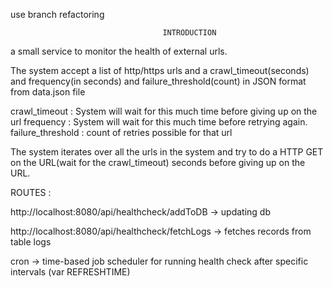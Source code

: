 use branch refactoring


                                      INTRODUCTION
                                      
a small service to monitor the health of external urls.

The system accept a list of http/https urls and a crawl_timeout(seconds) and frequency(in seconds) and failure_threshold(count) in JSON format from data.json file

crawl_timeout : System will wait for this much time before giving up on the url
frequency : System will wait for this much time before retrying again.
failure_threshold : count of retries possible for that url

The system iterates over all the urls in the system and try to do a HTTP GET on the URL(wait for the crawl_timeout) seconds before giving up on the URL. 

ROUTES : 

http://localhost:8080/api/healthcheck/addToDB  -> updating db

http://localhost:8080/api/healthcheck/fetchLogs -> fetches records from table logs

cron -> time-based job scheduler for running health check after specific intervals (var REFRESHTIME)


